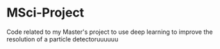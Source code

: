 # MSci-Project
Code related to my Master's project to use deep learning to improve the resolution of a particle detectoruuuuuu
